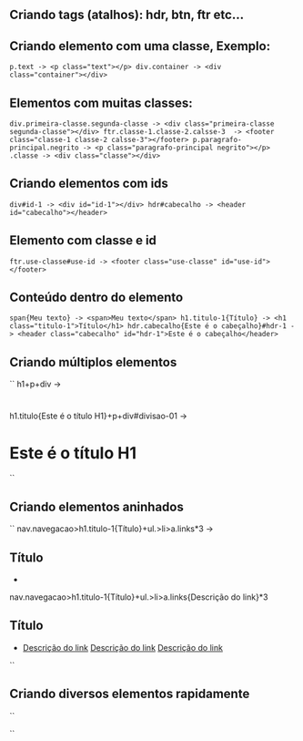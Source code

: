 ## Criando tags (atalhos): hdr, btn, ftr etc...

## Criando elemento com uma classe, Exemplo:
``
    p.text -> <p class="text"></p>
    div.container -> <div class="container"></div>
``

## Elementos com muitas classes:
``
    div.primeira-classe.segunda-classe -> <div class="primeira-classe segunda-classe"></div>
    ftr.classe-1.classe-2.calsse-3  -> <footer class="classe-1 classe-2 calsse-3"></footer>
    p.paragrafo-principal.negrito -> <p class="paragrafo-principal negrito"></p>
    .classe -> <div class="classe"></div>
``

## Criando elementos com ids
``
    div#id-1 -> <div id="id-1"></div>
    hdr#cabecalho -> <header id="cabecalho"></header>
``

## Elemento com classe e id
``
    ftr.use-classe#use-id -> <footer class="use-classe" id="use-id"></footer>
``

## Conteúdo dentro do elemento
``
span{Meu texto} -> <span>Meu texto</span>
h1.titulo-1{Título} -> <h1 class="titulo-1">Título</h1>
hdr.cabecalho{Este é o cabeçalho}#hdr-1 -> <header class="cabecalho" id="hdr-1">Este é o cabeçalho</header>
``

## Criando múltiplos elementos
``
h1+p+div -> 
<h1></h1>
<p></p>
<div></div>

h1.titulo{Este é o título H1}+p+div#divisao-01 ->
<h1 class="titulo">Este é o título H1</h1>
<p></p>
<div id="divisao-01"></div>
``

## Criando elementos aninhados
``
nav.navegacao>h1.titulo-1{Título}+ul.>li>a.links*3 ->
<nav class="navegacao">
    <h1 class="titulo-1">Título</h1>
    <ul class="">
        <li>
            <a href="" class="links"></a>
            <a href="" class="links"></a>
            <a href="" class="links"></a>
        </li>
    </ul>
</nav>

nav.navegacao>h1.titulo-1{Título}+ul.>li>a.links{Descrição do link}*3
<nav class="navegacao">
    <h1 class="titulo-1">Título</h1>
    <ul class="">
        <li>
            <a href="" class="links">Descrição do link</a>
            <a href="" class="links">Descrição do link</a>
            <a href="" class="links">Descrição do link</a>
        </li>
    </ul>
</nav>

``

## Criando diversos elementos rapidamente
``

``

